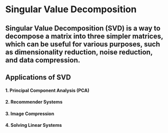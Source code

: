 # Singular Value Decomposition
## Singular Value Decomposition (SVD) is a way to decompose a matrix into three simpler matrices, which can be useful for various purposes, such as dimensionality reduction, noise reduction, and data compression. 

## Applications of SVD
#### 1. Principal Component Analysis (PCA)
#### 2. Recommender Systems
#### 3. Image Compression
#### 4. Solving Linear Systems
